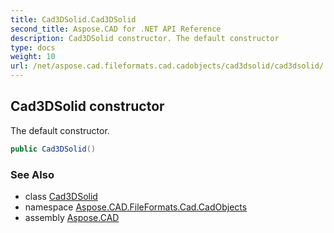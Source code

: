 ```yaml
---
title: Cad3DSolid.Cad3DSolid
second_title: Aspose.CAD for .NET API Reference
description: Cad3DSolid constructor. The default constructor
type: docs
weight: 10
url: /net/aspose.cad.fileformats.cad.cadobjects/cad3dsolid/cad3dsolid/
---
```

## Cad3DSolid constructor

The default constructor.

```csharp
public Cad3DSolid()
```

### See Also

* class [Cad3DSolid](../)
* namespace [Aspose.CAD.FileFormats.Cad.CadObjects](../../cad3dsolid/)
* assembly [Aspose.CAD](../../../)


